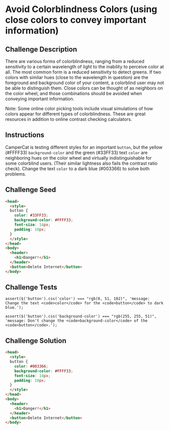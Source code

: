 # Avoid Colorblindness Colors (using close colors to convey important information)

## Challenge Description

There are various forms of colorblindness, ranging from a reduced sensitivity to a certain wavelength of light to the inability to perceive color at all. The most common form is a reduced sensitivity to detect greens. If two colors with similar hues (close to the wavelength in question) are the foreground and background color of your content, a colorblind user may not be able to distinguish them. Close colors can be thought of as neighbors on the color wheel, and those combinations should be avoided when conveying important information.

Note:
Some online color picking tools include visual simulations of how colors appear for different types of colorblindness. These are great resources in addition to online contrast checking calculators.

## Instructions

CamperCat is testing different styles for an important `button`, but the yellow (#FFFF33) `background-color` and the green (#33FF33) text `color` are neighboring hues on the color wheel and virtually indistinguishable for some colorblind users. (Their similar lightness also fails the contrast ratio check). Change the text `color` to a dark blue (#003366) to solve both problems.

## Challenge Seed

```html
<head>
  <style>
  button {
    color: #33FF33;
    background-color: #FFFF33;
    font-size: 14px;
    padding: 10px;
  }
  </style>
</head>
<body>
  <header>
    <h1>Danger!</h1>
  </header>
  <button>Delete Internet</button>
</body>
```

## Challenge Tests

```
assert($('button').css('color') === "rgb(0, 51, 102)", 'message: Change the text <code>color</code> for the <code>button</code> to dark blue.');

assert($('button').css('background-color') === "rgb(255, 255, 51)", 'message: Don't change the <code>background-color</code> of the <code>button</code>.');
```

## Challenge Solution

```html
<head>
  <style>
  button {
    color: #003366;
    background-color: #FFFF33;
    font-size: 14px;
    padding: 10px;
  }
  </style>
</head>
<body>
  <header>
    <h1>Danger!</h1>
  </header>
  <button>Delete Internet</button>
</body>
```
